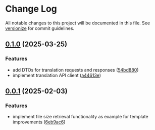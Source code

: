 # Change Log

All notable changes to this project will be documented in this file. See [versionize](https://github.com/versionize/versionize) for commit guidelines.

<a name="0.1.0"></a>
## [0.1.0](https://www.github.com/ggwozdz90/translation-api-client/releases/tag/v0.1.0) (2025-03-25)

### Features

* add DTOs for translation requests and responses ([54bd880](https://www.github.com/ggwozdz90/translation-api-client/commit/54bd880cd1db61b3af029f4f490ac5184617f1bd))
* implement translation API client ([a44613e](https://www.github.com/ggwozdz90/translation-api-client/commit/a44613ef9fb69983fdab508cb369642e0114901c))

<a name="0.0.1"></a>
## [0.0.1](https://www.github.com/ggwozdz90/csharp-project-template/releases/tag/v0.0.1) (2025-02-03)

### Features

* implement file size retrieval functionality as example for template improvements ([6eb9ac6](https://www.github.com/ggwozdz90/csharp-project-template/commit/6eb9ac6e22ef8a77953c2f76126471b4f2291be4))

